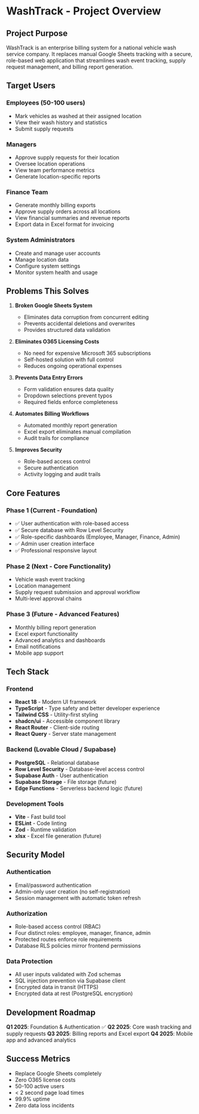 # WashTrack - Project Overview

## Project Purpose
WashTrack is an enterprise billing system for a national vehicle wash service company. It replaces manual Google Sheets tracking with a secure, role-based web application that streamlines wash event tracking, supply request management, and billing report generation.

## Target Users

### Employees (50-100 users)
- Mark vehicles as washed at their assigned location
- View their wash history and statistics
- Submit supply requests

### Managers
- Approve supply requests for their location
- Oversee location operations
- View team performance metrics
- Generate location-specific reports

### Finance Team
- Generate monthly billing exports
- Approve supply orders across all locations
- View financial summaries and revenue reports
- Export data in Excel format for invoicing

### System Administrators
- Create and manage user accounts
- Manage location data
- Configure system settings
- Monitor system health and usage

## Problems This Solves

1. **Broken Google Sheets System**
   - Eliminates data corruption from concurrent editing
   - Prevents accidental deletions and overwrites
   - Provides structured data validation

2. **Eliminates O365 Licensing Costs**
   - No need for expensive Microsoft 365 subscriptions
   - Self-hosted solution with full control
   - Reduces ongoing operational expenses

3. **Prevents Data Entry Errors**
   - Form validation ensures data quality
   - Dropdown selections prevent typos
   - Required fields enforce completeness

4. **Automates Billing Workflows**
   - Automated monthly report generation
   - Excel export eliminates manual compilation
   - Audit trails for compliance

5. **Improves Security**
   - Role-based access control
   - Secure authentication
   - Activity logging and audit trails

## Core Features

### Phase 1 (Current - Foundation)
- ✅ User authentication with role-based access
- ✅ Secure database with Row Level Security
- ✅ Role-specific dashboards (Employee, Manager, Finance, Admin)
- ✅ Admin user creation interface
- ✅ Professional responsive layout

### Phase 2 (Next - Core Functionality)
- Vehicle wash event tracking
- Location management
- Supply request submission and approval workflow
- Multi-level approval chains

### Phase 3 (Future - Advanced Features)
- Monthly billing report generation
- Excel export functionality
- Advanced analytics and dashboards
- Email notifications
- Mobile app support

## Tech Stack

### Frontend
- **React 18** - Modern UI framework
- **TypeScript** - Type safety and better developer experience
- **Tailwind CSS** - Utility-first styling
- **shadcn/ui** - Accessible component library
- **React Router** - Client-side routing
- **React Query** - Server state management

### Backend (Lovable Cloud / Supabase)
- **PostgreSQL** - Relational database
- **Row Level Security** - Database-level access control
- **Supabase Auth** - User authentication
- **Supabase Storage** - File storage (future)
- **Edge Functions** - Serverless backend logic (future)

### Development Tools
- **Vite** - Fast build tool
- **ESLint** - Code linting
- **Zod** - Runtime validation
- **xlsx** - Excel file generation (future)

## Security Model

### Authentication
- Email/password authentication
- Admin-only user creation (no self-registration)
- Session management with automatic token refresh

### Authorization
- Role-based access control (RBAC)
- Four distinct roles: employee, manager, finance, admin
- Protected routes enforce role requirements
- Database RLS policies mirror frontend permissions

### Data Protection
- All user inputs validated with Zod schemas
- SQL injection prevention via Supabase client
- Encrypted data in transit (HTTPS)
- Encrypted data at rest (PostgreSQL encryption)

## Development Roadmap

**Q1 2025**: Foundation & Authentication ✅
**Q2 2025**: Core wash tracking and supply requests
**Q3 2025**: Billing reports and Excel export
**Q4 2025**: Mobile app and advanced analytics

## Success Metrics
- Replace Google Sheets completely
- Zero O365 license costs
- 50-100 active users
- < 2 second page load times
- 99.9% uptime
- Zero data loss incidents
